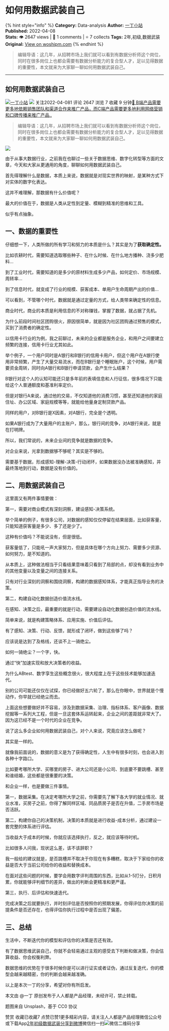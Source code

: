 # 如何用数据武装自己
{% hint style="info" %}
**Category:** Data-analysis
**Author:** [一丁小站](https://www.woshipm.com/u/1033629)
**Published:** 2022-04-08  
**Stats:** 👁️ 2647 views | 💬 1 comments | ⭐ 7 collects
**Tags:** 2年,初级,数据武装
**Original:** [View on woshipm.com](https://www.woshipm.com/data-analysis/5385047.html)
{% endhint %}
> 编辑导语：这几年，从招聘市场上我们就可以看到有数据分析师这个岗位，同时在很多岗位上也都会需要有数据分析能力的复合型人才，足以见得数据的重要性，本文就来为大家聊一聊如何用数据武装自己。

---

## 如何用数据武装自己

[![](https://image.woshipm.com/wp-files/2022/01/o1UhfhU59aKfE5cxwpDu.jpg!/both/72x72)](https://www.woshipm.com/u/1033629)[一丁小站](https://www.woshipm.com/u/1033629) ![](https://static.woshipm.com/tag/1101_1@2x.png) 关注2022-04-081 评论 2647 浏览 7 收藏 9 分钟[🔗 B端产品需要更多地依赖销售团队和渠道合作来推广产品，而C端产品需要更多地利用网络营销和口碑传播来推广产品..](https://ke.qidianla.com/courses/bcpm)

> 编辑导语：这几年，从招聘市场上我们就可以看到有数据分析师这个岗位，同时在很多岗位上也都会需要有数据分析能力的复合型人才，足以见得数据的重要性，本文就来为大家聊一聊如何用数据武装自己。

![](https://image.yunyingpai.com/wp/2022/04/9wodAoIbpot6k1B0mdsB.jpg)

由于从事大数据行业，之前我在也聊过一些关于数据思维、数字化转型等方面的文章，今天和大家从更通用的角度，聊聊如何用数据武装自己。

首先得理解什么是数据，本质上来说，数据就是对现实世界的映射，是某种方式下对实体的数字化表达。

这并不难理解，那数据有什么价值呢？

最大的价值在于，数据是人类从定性到定量、模糊到精准的思维和工具。

似乎有点抽象。

## 一、数据的重要性

仔细想一下，人类所做的所有学习和努力的本质是什么？其实是为了**获取确定性。**

比如农耕时代，需要知道选取哪些种子、在什么时候、在什么地方播种、浇多少肥料…

到了工业时代，需要知道的是多少的原材料生成多少产品，如何定价、市场规模、周转率…

到了信息时代，就变成了行业的规模、获客成本、单用户生命周期产出的价值…

可以看到，不管哪个时代，数据就是通过定量的方式，给人类带来确定性的信息。

商业时代，商业的本质是利用信息的不对称赚钱，掌握了数据，就占据了先机。

为什么前段时间社区团购很火，原因很简单，就是因为社区团购通过预售的模式，买到了消费者的确定性。

以信用卡行业的为例，我之前聊过，未来的企业都是服务企业，和用户之间要建立频繁的连接，信用卡行业尤其如此。

举个例子，一个用户同时是A银行和B银行的信用卡用户，但这个用户在A银行使用非常频繁，产生了大量交易流水，而在B银行是个睡眠账户，这个时候，用户需要资金周转，同时向A银行和B银行申请贷款，会产生什么结果？

B银行对这个人的认知可能还只是多年前的表填信息和人行征信，很多情况下只能给这个人普通额度和基准利率定价。

但是对银行A来说，通过他的交易，不仅知道他的消费习惯，甚至还知道他的家庭住址、办公区域、家庭规模等等，就能给他量身定制贷款产品。

同样的用户，对B银行是X因素，对A银行，完全是个透明。

如果A银行成为了大量用户的主账户，那么，银行间的竞争，对A银行来说，就是在打明牌。

所以，我们常说的，未来企业间的竞争就是数据的竞争。

对企业来说，光拿到数据够不够呢？其实是不够的。

需要基于数据，形成感知-理解-决策-行动闭环，如果数据没办法被准确感知，并最终落地到行动，数据是没有价值的。

## 二、用数据武装自己

这里面又有两件事情要做：

第一，需要对商业模式有深刻洞察，建设感知-决策系统。

举个简单的例子，有很多公司，对数据的感知仅仅停留在结果层面，比如获客量，只能知道获客量是多少、多了还是少了。

这种有价值吗？不能说没有，但是很低。

获客量低了，只能吼一声大家努力，但是具体在哪个方向上努力、需要多少资源、如何努力，是不知道的。

从本质上，这种做法相当于只看结果意味着只看到了局部的点，却没有看到业务中的其他变量以及变量之间的连接关系。

只有对行业深刻的洞察和围绕洞察，构建的数据感知体系，才能真正指导业务的决策。

第二，构建自动化数据创造价值流水线。

在感知、决策之后，最重要的就是行动，需要建设自动化数据创造价值的流水线。

简单来说，就是构建策略体系、应用实施、价值后评估。

有了感知、决策、行动、反馈，就形成了闭环，做到这些够了吗？

应该说是达到了及格线，还谈不上一骑绝尘。

如何一骑绝尘？一个字，快。

通过“快”加速实现和放大决策者的收益。

为什么ABtest、数字孪生这些概念很火，很大程度上在于这些技术能够加速迭代。

别的公司可能还仅仅在试探，你已经做好五六轮了，那么在你眼中，世界就是个慢动作，你早就已经绝尘而去。

上面这些想要做好并不容易，涉及到数据采集、治理、指标体系、客户画像、数据挖掘等一系列大工程，但是一旦这套体系运转起来，企业之间的差距就非常大了。因为这已经不是一个时代的企业在竞争。

说了这么多企业如何用数据武装自己，对个人来说，究竟应该怎么做呢？

其实是一样的。

就像我前面说的，数据的意义是为了获得确定性，人生中有很多时刻，也会进入到各种十字路口。

比如要考哪所大学、买哪里的房子、进大公司还是小公司、到底要不要跳槽、甚至和谁结婚，这些都是很重要的决策。

和企业一样，也是要做三件事情。

第一，数据采集。在决定考哪所大学之前，你需要先了解下各大学的就业情况、就业水准，买房子之前，你得了解同样区域、同品质房子是否在升值，二手房市场是否活跃。

第二，构建你自己的决策机制，决策的本质就是进行收益-成本分析，通过建设一套完整的体系进行评估。

当收益大于成本的时候，你就应该选择执行，反之，就应该等待时机。

比如很多人问我，现状这么差，该不该辞职？

我一般给的建议就是，是否跳槽并不取决于你现在有多糟糕，取决于下家给你的收益是否大于当前公司给你的收益和替换成本。

在面对这些问题的时候，要学会用数字评判周围的东西，比如从1-5打分，日积月累，你就能够评判细节的差异，做出的判断会更精准和更严谨。

第三，执行、后评估和快速迭代。

完成决策之后就要执行，并时刻评估是否按照你的预期发展，你得评估你决策的前提条件是否还存在，也得评估你执行过程中是否出现了偏差。

## 三、总结

生活中，不断迭代你的模型和评估你的决策是否还有效。

有了数据思维武装自己，你就不会轻易通过主观的感受去下判断和做决策，你会估算收益、你会权衡利弊。

数据思维的优势在于很多时候你是可以进行证实或者证伪，通过反复迭代，你的模型会越来越精密，你的判断会越来越准确。

以上是本次一丁的分享，希望对你有所启发。

本文由 @一丁 原创发布于人人都是产品经理，未经许可，禁止转载。

题图来自 Unsplash，基于 CC0 协议

赞赏 收藏已收藏7 点赞已赞1更多精彩内容，请关注人人都是产品经理微信公众号或下载App[2年](https://www.woshipm.com/tag/2%e5%b9%b4)[初级](https://www.woshipm.com/tag/%e5%88%9d%e7%ba%a7)[数据武装](https://www.woshipm.com/tag/%e6%95%b0%e6%8d%ae%e6%ad%a6%e8%a3%85)[分享到微博](https://service.weibo.com/share/share.php?appkey=2775287854&title=如何用数据武装自己&url=https://www.woshipm.com/data-analysis/5385047.html&pic=https://image.yunyingpai.com/wp/2022/04/9wodAoIbpot6k1B0mdsB.jpg)微信扫一扫![微信二维码](https://api.pwmqr.com/qrcode/create/?url=https://www.woshipm.com/data-analysis/5385047.html)分享